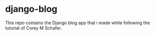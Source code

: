 # django-blog
This repo contains the Django blog app that i made while following the tutorial of Corey M Schafer.
